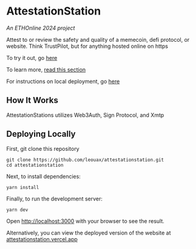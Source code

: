 # AttestationStation

*An ETHOnline 2024 project*

Attest to or review the safety and quality of a memecoin, defi protocol, or website. Think TrustPilot, but for anything hosted online on https

To try it out, go [here](https://attestationstation.vercel.app)

To learn more, [read this section](#how-it-works)

For instructions on local deployment, go [here](#deploying-locally)

## How It Works

AttestationStations utilizes Web3Auth, Sign Protocol, and Xmtp 



## Deploying Locally 

First, git clone this repository

```
git clone https://github.com/leouax/attestationstation.git
cd attestationstation
```

Next, to install dependencies:

```
yarn install
```

Finally, to run the development server:

```
yarn dev
```

Open [http://localhost:3000](http://localhost:3000) with your browser to see the result.

Alternatively, you can view the deployed version of the website at [attestationstation.vercel.app](https://www.attestationstation.vercel.app)

